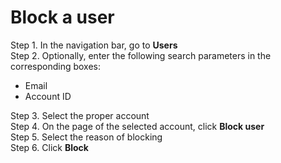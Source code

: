 # Block a user

Step 1. In the navigation bar, go to **Users**  
Step 2. Optionally, enter the following search parameters in the corresponding boxes:

* Email
* Account ID

Step 3. Select the proper account  
Step 4. On the page of the selected account, click **Block user**  
Step 5. Select the reason of blocking  
Step 6. Click **Block**


